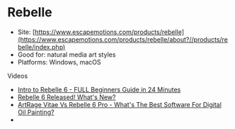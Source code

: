 # Rebelle

* Site: [https://www.escapemotions.com/products/rebelle](https://www.escapemotions.com/products/rebelle/about?//products/rebelle/index.php)
* Good for: natural media art styles
* Platforms: Windows, macOS

Videos

* [Intro to Rebelle 6 - FULL Beginners Guide in 24 Minutes](https://www.youtube.com/watch?v=4DGoV5aXGbU)
* [Rebelle 6 Released! What's New?](https://www.youtube.com/watch?v=KU0mYzQTyNc)
* [ArtRage Vitae Vs Rebelle 6 Pro - What's The Best Software For Digital Oil Painting?](https://www.youtube.com/watch?v=1NqcjxJkjT4)&#x20;
*
